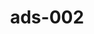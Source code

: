 ---
categories:
- ads_category-20
- ads_category-13
- ads_category-7
tags:
- ads_tag-4
- ads_tag-14
- ads_tag-8
- ads_tag-5
- ads_tag-19
- ads_tag-7
title: ads-002
---